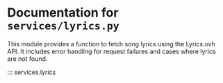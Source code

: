 # Documentation for `services/lyrics.py`

This module provides a function to fetch song lyrics using the Lyrics.ovh API.
It includes error handling for request failures and cases where lyrics are not found.

::: services.lyrics